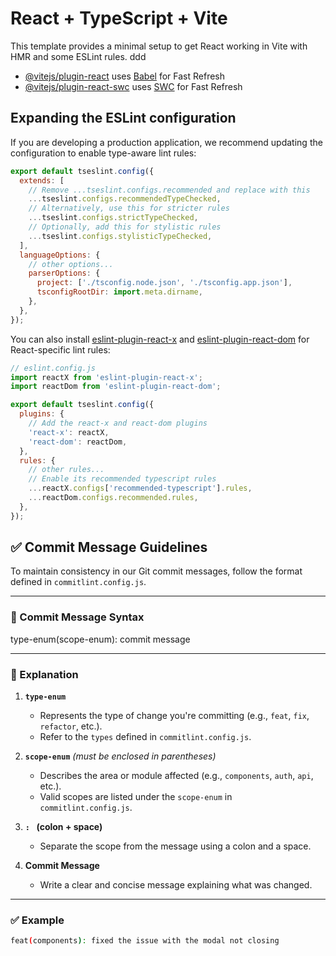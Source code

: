 # React + TypeScript + Vite

This template provides a minimal setup to get React working in Vite with HMR and some ESLint rules.
ddd

- [@vitejs/plugin-react](https://github.com/vitejs/vite-plugin-react/blob/main/packages/plugin-react) uses [Babel](https://babeljs.io/) for Fast Refresh
- [@vitejs/plugin-react-swc](https://github.com/vitejs/vite-plugin-react/blob/main/packages/plugin-react-swc) uses [SWC](https://swc.rs/) for Fast Refresh

## Expanding the ESLint configuration

If you are developing a production application, we recommend updating the configuration to enable type-aware lint rules:

```js
export default tseslint.config({
  extends: [
    // Remove ...tseslint.configs.recommended and replace with this
    ...tseslint.configs.recommendedTypeChecked,
    // Alternatively, use this for stricter rules
    ...tseslint.configs.strictTypeChecked,
    // Optionally, add this for stylistic rules
    ...tseslint.configs.stylisticTypeChecked,
  ],
  languageOptions: {
    // other options...
    parserOptions: {
      project: ['./tsconfig.node.json', './tsconfig.app.json'],
      tsconfigRootDir: import.meta.dirname,
    },
  },
});
```

You can also install [eslint-plugin-react-x](https://github.com/Rel1cx/eslint-react/tree/main/packages/plugins/eslint-plugin-react-x) and [eslint-plugin-react-dom](https://github.com/Rel1cx/eslint-react/tree/main/packages/plugins/eslint-plugin-react-dom) for React-specific lint rules:

```js
// eslint.config.js
import reactX from 'eslint-plugin-react-x';
import reactDom from 'eslint-plugin-react-dom';

export default tseslint.config({
  plugins: {
    // Add the react-x and react-dom plugins
    'react-x': reactX,
    'react-dom': reactDom,
  },
  rules: {
    // other rules...
    // Enable its recommended typescript rules
    ...reactX.configs['recommended-typescript'].rules,
    ...reactDom.configs.recommended.rules,
  },
});
```

## ✅ Commit Message Guidelines

To maintain consistency in our Git commit messages, follow the format defined in `commitlint.config.js`.

---

### 📌 Commit Message Syntax

type-enum(scope-enum): commit message

---

### 📖 Explanation

1. **`type-enum`**

   - Represents the type of change you're committing (e.g., `feat`, `fix`, `refactor`, etc.).
   - Refer to the `types` defined in `commitlint.config.js`.

2. **`scope-enum`** _(must be enclosed in parentheses)_

   - Describes the area or module affected (e.g., `components`, `auth`, `api`, etc.).
   - Valid scopes are listed under the `scope-enum` in `commitlint.config.js`.

3. **`: ` (colon + space)**

   - Separate the scope from the message using a colon and a space.

4. **Commit Message**
   - Write a clear and concise message explaining what was changed.

---

### ✅ Example

```bash
feat(components): fixed the issue with the modal not closing


```
